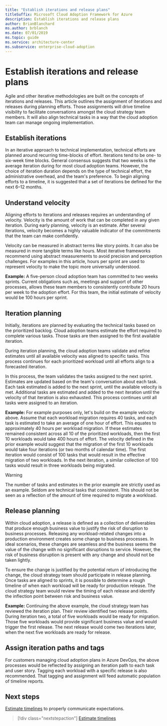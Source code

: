 ```yaml
---
title: "Establish iterations and release plans"
titleSuffix: Microsoft Cloud Adoption Framework for Azure
description: Establish iterations and release plans
author: BrianBlanchard
ms.author: brblanch
ms.date: 07/01/2019
ms.topic: guide
ms.service: architecture-center
ms.subservice: enterprise-cloud-adoption
---
```


# Establish iterations and release plans

Agile and other iterative methodologies are built on the concepts of iterations and releases. This article outlines the assignment of iterations and releases during planning efforts. Those assignments will drive timeline visibility to facilitate conversations amongst the cloud strategy team members. It will also align technical tasks in a way that the cloud adoption team can manage ongoing implementation.

## Establish iterations

In an iterative approach to technical implementation, technical efforts are planned around recurring time-blocks of effort. Iterations tend to be one- to six-week time blocks. General consensus suggests that two weeks is the average iteration during for most cloud adoption teams. However, the choice of iteration duration depends on the type of technical effort, the administrative overhead, and the team's preference. To begin aligning efforts to a timeline, it is suggested that a set of iterations be defined for the next 6&ndash;12 months.

## Understand velocity

Aligning efforts to iterations and releases requires an understanding of velocity. Velocity is the amount of work that can be completed in any given iteration. During early planning, velocity is an estimate. After several iterations, velocity becomes a highly valuable indicator of the commitments that the team can make confidently.

Velocity can be measured in abstract terms like story points. It can also be measured in more tangible terms like hours. Most iterative frameworks recommend using abstract measurements to avoid precision and perception challenges. For examples in this article, hours per sprint are used to represent velocity to make the topic more universally understood.

**Example:** A five-person cloud adoption team has committed to two weeks sprints. Current obligations such as, meetings and support of other processes, allows these team members to consistently contribute 20 hours per week to the adoption effort. For this team, the initial estimate of velocity would be 100 hours per sprint.

## Iteration planning

Initially, iterations are planned by evaluating the technical tasks based on the prioritized backlog. Cloud adoption teams estimate the effort required to complete various tasks. Those tasks are then assigned to the first available iteration.

During iteration planning, the cloud adoption teams validate and refine estimates until all available velocity was aligned to specific tasks. This process continues for each prioritized workload until all efforts align to a forecasted iteration.

In this process, the team validates the tasks assigned to the next sprint. Estimates are updated based on the team's conversation about each task. Each task estimated is added to the next sprint, until the available velocity is met. Additional tasks are estimated and added to the next iteration until the velocity of that iteration is also exhausted. This process continues until all tasks were assigned to an iteration.

**Example:** For example purposes only, let's build on the example velocity above. Assume that each workload migration requires 40 tasks, and each task is estimated to take an average of one hour of effort. This equates to approximately 40 hours per workload migration. If these estimates remained consistent across all 10 of the prioritized workloads, then the first 10 workloads would take 400 hours of effort. The velocity defined in the prior example would suggest that the migration of the first 10 workloads would take four iterations (or two months of calendar time). The first iteration would consist of 100 tasks that would result in the effective migration of two workloads. In the next iteration, a similar collection of 100 tasks would result in three workloads being migrated.

> [!WARNING]
> The number of tasks and estimates in the prior example are strictly used as an example. Seldom are technical tasks that consistent. This should not be seen as a reflection of the amount of time required to migrate a workload.

## Release planning

Within cloud adoption, a release is defined as a collection of deliverables that produce enough business value to justify the risk of disruption to business processes. Releasing any workload-related changes into a production environment creates some change to business processes. In ideal scenarios, these changes are seamless and the business seems the value of the change with no significant disruptions to service. However, the risk of business disruption is present with any change and should not be taken lightly.

To ensure the change is justified by the potential return of introducing the change, the cloud strategy team should participate in release planning. Once tasks are aligned to sprints, it is possible to determine a rough timeline of when each workload will be ready for production release. The cloud strategy team would review the timing of each release and identify the inflection point between risk and business value.

**Example:** Continuing the above example, the cloud strategy team has reviewed the iteration plan. Their review identified two release points. During iteration two, a total of five workloads would be ready for migration. Those five workloads would provide significant business value and would trigger the first release. The next release would come two iterations later, when the next five workloads are ready for release.

## Assign iteration paths and tags

For customers managing cloud adoption plans in Azure DevOps, the above processes would be reflected by assigning an iteration path to each task and user story. Tagging each workload with a specific release is also recommended. That tagging and assignment will feed automatic population of timeline reports.

## Next steps

[Estimate timelines](./timelines.md) to properly communicate expectations.

> [!div class="nextstepaction"]
> [Estimate timelines](./timelines.md)
